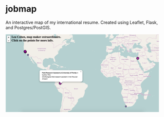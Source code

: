 # jobmap
An interactive map of my international resume. Created using Leaflet, Flask, and Postgres/PostGIS.

![jobmap](/resume_map_image.png)
